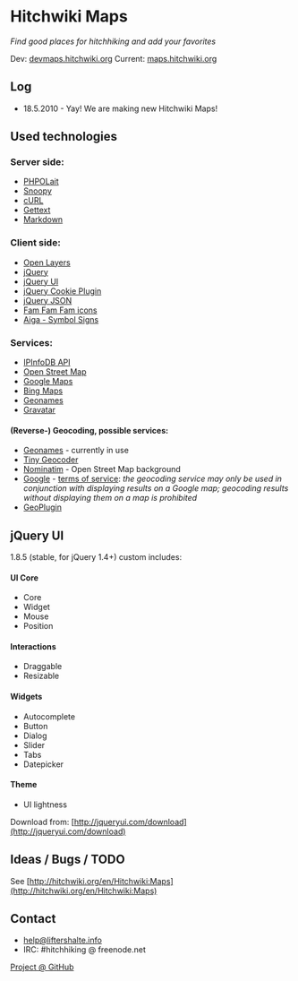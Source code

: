 Hitchwiki Maps
==============
_Find good places for hitchhiking and add your favorites_

Dev: [devmaps.hitchwiki.org](http://devmaps.hitchwiki.org/)
Current: [maps.hitchwiki.org](http://maps.hitchwiki.org/)

## Log

* 18.5.2010 - Yay! We are making new Hitchwiki Maps!


## Used technologies

### Server side:
* [PHPOLait](http://sourceforge.net/projects/phpolait/)
* [Snoopy](http://sourceforge.net/projects/snoopy/)
* [cURL](http://curl.haxx.se/)
* [Gettext](http://www.gnu.org/software/gettext/)
* [Markdown](http://michelf.com/projects/php-markdown/)

### Client side:
* [Open Layers](http://openlayers.org/)
* [jQuery](http://jquery.com/)
* [jQuery UI](http://jqueryui.com/)
* [jQuery Cookie Plugin](http://plugins.jquery.com/project/cookie)
* [jQuery JSON](http://code.google.com/p/jquery-json/)
* [Fam Fam Fam icons](http://www.famfamfam.com/lab/icons/)
* [Aiga - Symbol Signs](http://www.aiga.org/content.cfm/symbol-signs)


### Services:
* [IPInfoDB API](http://ipinfodb.com/)
* [Open Street Map](http://www.openstreetmap.org/)
* [Google Maps](http://maps.google.com/)
* [Bing Maps](http://maps.bing.com/)
* [Geonames](http://www.geonames.org/)
* [Gravatar](http://en.gravatar.com/)

#### (Reverse-) Geocoding, possible services:
* [Geonames](http://www.geonames.org/export/geonames-search.html) - currently in use
* [Tiny Geocoder](http://tinygeocoder.com/)
* [Nominatim](http://wiki.openstreetmap.org/wiki/Nominatim) - Open Street Map background
* [Google](http://maps.google.com/maps/geo?q=62,24) - [terms of service](http://code.google.com/apis/maps/documentation/geocoding/index.html): _the geocoding service may only be used in conjunction with displaying results on a Google map; geocoding results without displaying them on a map is prohibited_
* [GeoPlugin](http://www.geoplugin.com/)

## jQuery UI
1.8.5 (stable, for jQuery 1.4+) custom includes:

#### UI Core
* Core
* Widget
* Mouse
* Position

#### Interactions
* Draggable
* Resizable

#### Widgets
* Autocomplete
* Button
* Dialog
* Slider
* Tabs
* Datepicker

#### Theme
* UI lightness

Download from: [http://jqueryui.com/download](http://jqueryui.com/download)


## Ideas / Bugs / TODO
See [http://hitchwiki.org/en/Hitchwiki:Maps](http://hitchwiki.org/en/Hitchwiki:Maps)


## Contact
* help@liftershalte.info
* IRC: #hitchhiking @ freenode.net

[Project @ GitHub](http://github.com/MrTweek/maps.hitchwiki.org/)